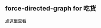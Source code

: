 ## force-directed-graph for 吃货
[点这里查看](https://xiaoq777.github.io/force-directed-graph/force-directed-graph.html)
